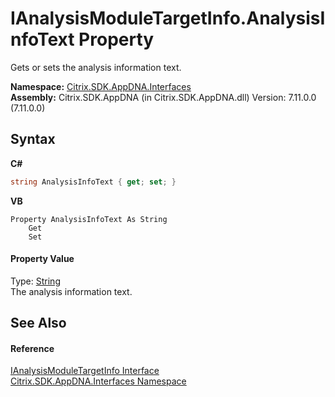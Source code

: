 # IAnalysisModuleTargetInfo.AnalysisInfoText Property 
 

Gets or sets the analysis information text.

**Namespace:**&nbsp;<a href="76802ff4-4a01-87c3-4564-af4f926b7b66">Citrix.SDK.AppDNA.Interfaces</a><br />**Assembly:**&nbsp;Citrix.SDK.AppDNA (in Citrix.SDK.AppDNA.dll) Version: 7.11.0.0 (7.11.0.0)

## Syntax

**C#**
```csharp
string AnalysisInfoText { get; set; }
```

**VB**
```vbnet
Property AnalysisInfoText As String
	Get
	Set
```


#### Property Value
Type: <a href="http://msdn2.microsoft.com/en-us/library/s1wwdcbf" target="_blank">String</a><br />The analysis information text.

## See Also


#### Reference
<a href="47f0aa78-b9ef-4ead-b858-d51d06c3efc2">IAnalysisModuleTargetInfo Interface</a><br /><a href="76802ff4-4a01-87c3-4564-af4f926b7b66">Citrix.SDK.AppDNA.Interfaces Namespace</a><br />